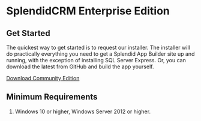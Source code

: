 # SplendidCRM Enterprise Edition
## Get Started

The quickest way to get started is to request our installer. The installer will do practically everything you need to get a Splendid App Builder site up and running, with the exception of installing SQL Server Express. Or, you can download the latest from GitHub and build the app yourself.

[Download Community Edition](http://www.splendidcrm.com/OpenSource/DownloadCommunityEdition.aspx "Download Community Edition")

## Minimum Requirements
1. Windows 10 or higher, Windows Server 2012 or higher.
